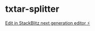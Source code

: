 # txtar-splitter

[Edit in StackBlitz next generation editor ⚡️](https://stackblitz.com/~/github.com/upamune/txtar-splitter)